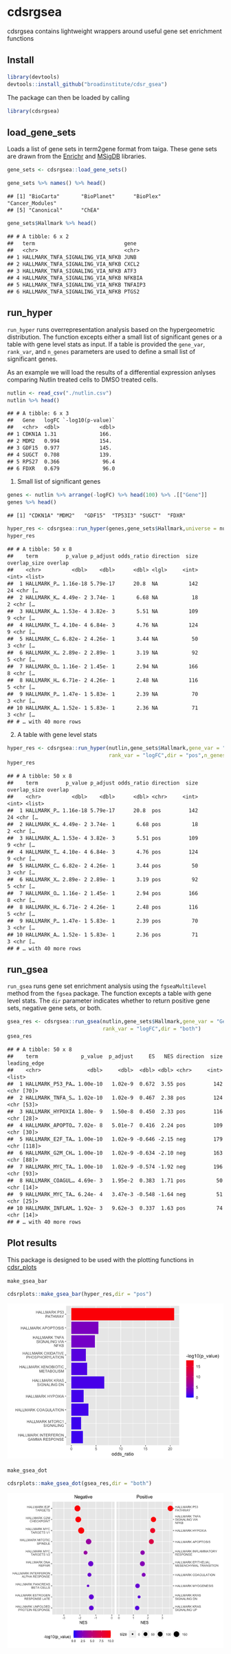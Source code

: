 cdsrgsea
================

cdsrgsea contains lightweight wrappers around useful gene set enrichment
functions

## Install

``` r
library(devtools)
devtools::install_github("broadinstitute/cdsr_gsea")
```

The package can then be loaded by calling

``` r
library(cdsrgsea)
```

## load\_gene\_sets

Loads a list of gene sets in term2gene format from taiga. These gene
sets are drawn from the
[Enrichr](https://amp.pharm.mssm.edu/Enrichr/#stats) and
[MSigDB](https://www.gsea-msigdb.org/gsea/msigdb/index.jsp)
    libraries.

``` r
gene_sets <- cdsrgsea::load_gene_sets()
```

``` r
gene_sets %>% names() %>% head()
```

    ## [1] "BioCarta"       "BioPlanet"      "BioPlex"        "Cancer_Modules"
    ## [5] "Canonical"      "ChEA"

``` r
gene_sets$Hallmark %>% head()
```

    ## # A tibble: 6 x 2
    ##   term                             gene   
    ##   <chr>                            <chr>  
    ## 1 HALLMARK_TNFA_SIGNALING_VIA_NFKB JUNB   
    ## 2 HALLMARK_TNFA_SIGNALING_VIA_NFKB CXCL2  
    ## 3 HALLMARK_TNFA_SIGNALING_VIA_NFKB ATF3   
    ## 4 HALLMARK_TNFA_SIGNALING_VIA_NFKB NFKBIA 
    ## 5 HALLMARK_TNFA_SIGNALING_VIA_NFKB TNFAIP3
    ## 6 HALLMARK_TNFA_SIGNALING_VIA_NFKB PTGS2

## run\_hyper

`run_hyper` runs overrepresentation analysis based on the hypergeometric
distribution. The function excepts either a small list of significant
genes or a table with gene level stats as input. If a table is provided
the `gene_var`, `rank_var`, and `n_genes` parameters are used to define
a small list of significant genes.

As an example we will load the results of a differential expression
anlyses comparing Nutlin treated cells to DMSO treated cells.

``` r
nutlin <- read_csv("./nutlin.csv")
nutlin %>% head()
```

    ## # A tibble: 6 x 3
    ##   Gene   logFC `-log10(p-value)`
    ##   <chr>  <dbl>             <dbl>
    ## 1 CDKN1A 1.31              166. 
    ## 2 MDM2   0.994             154. 
    ## 3 GDF15  0.977             145. 
    ## 4 SUGCT  0.708             139. 
    ## 5 RPS27  0.366              96.4
    ## 6 FDXR   0.679              96.0

1.  Small list of significant genes

<!-- end list -->

``` r
genes <- nutlin %>% arrange(-logFC) %>% head(100) %>% .[["Gene"]]
genes %>% head()
```

    ## [1] "CDKN1A" "MDM2"   "GDF15"  "TP53I3" "SUGCT"  "FDXR"

``` r
hyper_res <- cdsrgsea::run_hyper(genes,gene_sets$Hallmark,universe = nutlin$Gene)
hyper_res
```

    ## # A tibble: 50 x 8
    ##    term         p_value p_adjust odds_ratio direction  size overlap_size overlap
    ##    <chr>          <dbl>    <dbl>      <dbl> <lgl>     <int>        <int> <list> 
    ##  1 HALLMARK_P… 1.16e-18 5.79e-17      20.8  NA          142           24 <chr […
    ##  2 HALLMARK_K… 4.49e- 2 3.74e- 1       6.68 NA           18            2 <chr […
    ##  3 HALLMARK_A… 1.53e- 4 3.82e- 3       5.51 NA          109            9 <chr […
    ##  4 HALLMARK_T… 4.10e- 4 6.84e- 3       4.76 NA          124            9 <chr […
    ##  5 HALLMARK_C… 6.82e- 2 4.26e- 1       3.44 NA           50            3 <chr […
    ##  6 HALLMARK_X… 2.89e- 2 2.89e- 1       3.19 NA           92            5 <chr […
    ##  7 HALLMARK_O… 1.16e- 2 1.45e- 1       2.94 NA          166            8 <chr […
    ##  8 HALLMARK_H… 6.71e- 2 4.26e- 1       2.48 NA          116            5 <chr […
    ##  9 HALLMARK_P… 1.47e- 1 5.83e- 1       2.39 NA           70            3 <chr […
    ## 10 HALLMARK_A… 1.52e- 1 5.83e- 1       2.36 NA           71            3 <chr […
    ## # … with 40 more rows

2.  A table with gene level
stats

<!-- end list -->

``` r
hyper_res <- cdsrgsea::run_hyper(nutlin,gene_sets$Hallmark,gene_var = "Gene",
                                 rank_var = "logFC",dir = "pos",n_genes = 100)
hyper_res
```

    ## # A tibble: 50 x 8
    ##    term         p_value p_adjust odds_ratio direction  size overlap_size overlap
    ##    <chr>          <dbl>    <dbl>      <dbl> <chr>     <int>        <int> <list> 
    ##  1 HALLMARK_P… 1.16e-18 5.79e-17      20.8  pos         142           24 <chr […
    ##  2 HALLMARK_K… 4.49e- 2 3.74e- 1       6.68 pos          18            2 <chr […
    ##  3 HALLMARK_A… 1.53e- 4 3.82e- 3       5.51 pos         109            9 <chr […
    ##  4 HALLMARK_T… 4.10e- 4 6.84e- 3       4.76 pos         124            9 <chr […
    ##  5 HALLMARK_C… 6.82e- 2 4.26e- 1       3.44 pos          50            3 <chr […
    ##  6 HALLMARK_X… 2.89e- 2 2.89e- 1       3.19 pos          92            5 <chr […
    ##  7 HALLMARK_O… 1.16e- 2 1.45e- 1       2.94 pos         166            8 <chr […
    ##  8 HALLMARK_H… 6.71e- 2 4.26e- 1       2.48 pos         116            5 <chr […
    ##  9 HALLMARK_P… 1.47e- 1 5.83e- 1       2.39 pos          70            3 <chr […
    ## 10 HALLMARK_A… 1.52e- 1 5.83e- 1       2.36 pos          71            3 <chr […
    ## # … with 40 more rows

## run\_gsea

`run_gsea` runs gene set enrichment analysis using the `fgseaMultilevel`
method from the `fgsea` package. The function excepts a table with gene
level stats. The `dir` parameter indicates whether to return positive
gene sets, negative gene sets, or
both.

``` r
gsea_res <- cdsrgsea::run_gsea(nutlin,gene_sets$Hallmark,gene_var = "Gene",
                               rank_var = "logFC",dir = "both")
gsea_res
```

    ## # A tibble: 50 x 8
    ##    term              p_value  p_adjust     ES   NES direction  size leading_edge
    ##    <chr>               <dbl>     <dbl>  <dbl> <dbl> <chr>     <int> <list>      
    ##  1 HALLMARK_P53_PA… 1.00e-10   1.02e-9  0.672  3.55 pos         142 <chr [70]>  
    ##  2 HALLMARK_TNFA_S… 1.02e-10   1.02e-9  0.467  2.38 pos         124 <chr [53]>  
    ##  3 HALLMARK_HYPOXIA 1.80e- 9   1.50e-8  0.450  2.33 pos         116 <chr [28]>  
    ##  4 HALLMARK_APOPTO… 7.02e- 8   5.01e-7  0.416  2.24 pos         109 <chr [30]>  
    ##  5 HALLMARK_E2F_TA… 1.00e-10   1.02e-9 -0.646 -2.15 neg         179 <chr [118]> 
    ##  6 HALLMARK_G2M_CH… 1.00e-10   1.02e-9 -0.634 -2.10 neg         163 <chr [88]>  
    ##  7 HALLMARK_MYC_TA… 1.00e-10   1.02e-9 -0.574 -1.92 neg         196 <chr [93]>  
    ##  8 HALLMARK_COAGUL… 4.69e- 3   1.95e-2  0.383  1.71 pos          50 <chr [14]>  
    ##  9 HALLMARK_MYC_TA… 6.24e- 4   3.47e-3 -0.548 -1.64 neg          51 <chr [25]>  
    ## 10 HALLMARK_INFLAM… 1.92e- 3   9.62e-3  0.337  1.63 pos          74 <chr [14]>  
    ## # … with 40 more rows

## Plot results

This package is designed to be used with the plotting functions in
[cdsr\_plots](https://github.com/broadinstitute/cdsr_plots)

`make_gsea_bar`

``` r
cdsrplots::make_gsea_bar(hyper_res,dir = "pos")
```

![](README_files/figure-gfm/unnamed-chunk-12-1.png)<!-- -->

`make_gsea_dot`

``` r
cdsrplots::make_gsea_dot(gsea_res,dir = "both")
```

![](README_files/figure-gfm/unnamed-chunk-13-1.png)<!-- -->
